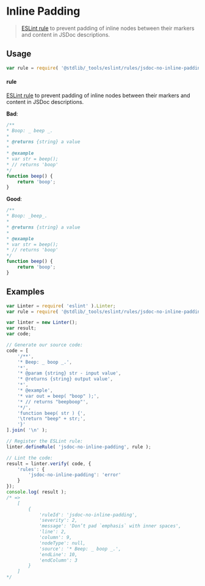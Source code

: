 # Inline Padding

> [ESLint rule][eslint-rules] to prevent padding of inline nodes between their markers and content in JSDoc descriptions.

<section class="intro">

</section>

<!-- /.intro -->

<section class="usage">

## Usage

```javascript
var rule = require( '@stdlib/_tools/eslint/rules/jsdoc-no-inline-padding' );
```

#### rule

[ESLint rule][eslint-rules] to prevent padding of inline nodes between their markers and content in JSDoc descriptions.

**Bad**:

<!-- eslint-disable stdlib/jsdoc-no-inline-padding, stdlib/jsdoc-markdown-remark -->

```javascript
/**
* Boop: _ beep _.
*
* @returns {string} a value
*
* @example
* var str = beep();
* // returns 'boop'
*/
function beep() {
    return 'boop';
}
```

**Good**:

```javascript
/**
* Boop: _beep_.
*
* @returns {string} a value
*
* @example
* var str = beep();
* // returns 'boop'
*/
function beep() {
    return 'boop';
}
```

</section>

<!-- /.usage -->

<section class="examples">

## Examples

<!-- eslint no-undef: "error" -->

```javascript
var Linter = require( 'eslint' ).Linter;
var rule = require( '@stdlib/_tools/eslint/rules/jsdoc-no-inline-padding' );

var linter = new Linter();
var result;
var code;

// Generate our source code:
code = [
    '/**',
    '* Beep: _ boop _.',
    '*',
    '* @param {string} str - input value',
    '* @returns {string} output value',
    '*',
    '* @example',
    '* var out = beep( "boop" );',
    '* // returns "beepboop"',
    '*/',
    'function beep( str ) {',
    '\treturn "beep" + str;',
    '}'
].join( '\n' );

// Register the ESLint rule:
linter.defineRule( 'jsdoc-no-inline-padding', rule );

// Lint the code:
result = linter.verify( code, {
    'rules': {
        'jsdoc-no-inline-padding': 'error'
    }
});
console.log( result );
/* =>
    [
        {
            'ruleId': 'jsdoc-no-inline-padding',
            'severity': 2,
            'message': 'Don’t pad `emphasis` with inner spaces',
            'line': 2,
            'column': 9,
            'nodeType': null,
            'source': '* Beep: _ boop _.',
            'endLine': 10,
            'endColumn': 3
        }
    ]
*/
```

</section>

<!-- /.examples -->

<section class="links">

[eslint-rules]: https://eslint.org/docs/developer-guide/working-with-rules

</section>

<!-- /.links -->
